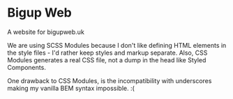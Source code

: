 # Bigup Web
A website for bigupweb.uk


We are using SCSS Modules because I don't like defining HTML elements in the style files - I'd rather keep styles and markup separate. Also, CSS Modules generates a real CSS file, not a dump in the head like Styled Components.

One drawback to CSS Modules, is the incompatibility with underscores making my vanilla BEM syntax impossible. :(